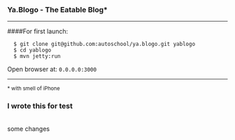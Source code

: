 ### Ya.Blogo - The Eatable Blog*
<hr>
####For first launch:

```
  $ git clone git@github.com:autoschool/ya.blogo.git yablogo
  $ cd yablogo
  $ mvn jetty:run

```

Open browser at: `0.0.0.0:3000`
<hr>
<sup>* with smell of iPhone</sup>

### I wrote this for test

<br>some changes
